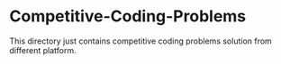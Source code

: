 # Competitive-Coding-Problems
This directory just contains competitive coding problems solution from different platform.
